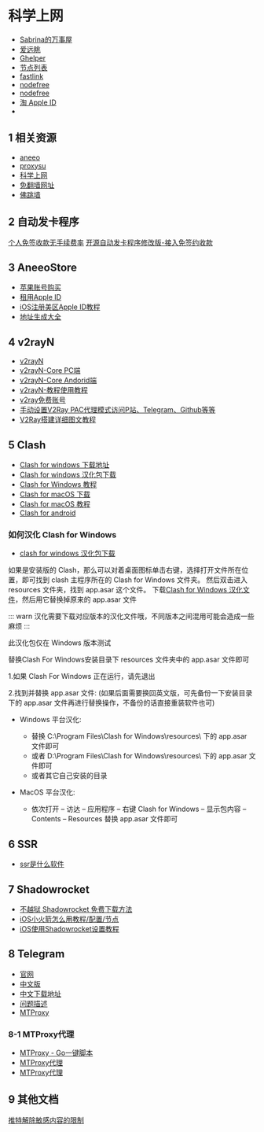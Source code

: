 # 科学上网

- [Sabrina的万事屋](https://merlinblog.xyz/)
- [爱远眺](https://iyuantiao.com/)
- [Ghelper](http://googlehelper.net/)
- [节点列表](https://9.234456.xyz/abc.html)
- [fastlink](http://byfastlink.xyz/auth/login)
- [nodefree](https://github.com/Fukki-Z/nodefree)
- [nodefree](https://nodefree.org/)
- [淘 Apple ID](https://mac.taoappleid.com/)
- [](https://how2down.com/vpn.html)

## 1 相关资源

- [aneeo](https://aneeo.com/)
- [proxysu](https://github.com/proxysu/ProxySU)
- [科学上网](https://github.com/Alvin9999/new-pac)
- [免翻墙网址](https://github.com/proxysu/ProxySU/wiki/ResourcesAndTools)
- [佛跳墙](https://github.com/getfotiaoqiang)

## 2 自动发卡程序

[个人免签收款无手续费率](https://www.fackpay.com/)
[开源自动发卡程序修改版-接入免签约收款](https://aneeo.com/2273.html)

## 3 AneeoStore

- [苹果账号购买](https://buy.aneeo.com/)
- [租用Apple ID](https://buy.aneeo.com/)
- [iOS注册美区Apple ID教程](https://github.com/Alvin9999/new-pac/wiki/)
- [地址生成大全](https://www.shenfendaquan.com/)

## 4 v2rayN

- [v2rayN](https://github.com/2dust)
- [v2rayN-Core PC端](https://github.com/2dust/v2rayN/releases)
- [v2rayN-Core Andorid端](https://github.com/2dust/v2rayNG/releases)
- [v2rayN-教程使用教程](https://merlinblog.xyz/wiki/v2rayn.html)
- [v2ray免费账号](https://github.com/Alvin9999/new-pac/wiki/)
- [手动设置V2Ray PAC代理模式访问P站、Telegram、Github等等](https://www.zyskys.com/posts/60593.html)
- [V2Ray搭建详细图文教程](https://www.linuxwf.com/2020/04/10/V2Ray%E6%90%AD%E5%BB%BA%E8%AF%A6%E7%BB%86%E5%9B%BE%E6%96%87%E6%95%99%E7%A8%8B/#%E5%89%8D%E8%A8%80)

## 5 Clash

- [Clash for windows 下载地址](https://github.com/Fndroid/clash_for_windows_pkg/releases)
- [Clash for windows 汉化包下载](https://sabrinathings.lanzoui.com/b01hweblc)
- [Clash for Windows 教程](https://merlinblog.xyz/wiki/cfw.html)
- [Clash for macOS 下载](https://github.com/Fndroid/clash_for_windows_pkg/releases)
- [Clash for macOS 教程](https://merlinblog.xyz/wiki/clash-for-windows-for-mac.html)
- [Clash for android](https://github.com/Kr328/ClashForAndroid)

### 如何汉化 Clash for Windows

- [clash for windows 汉化包下载](https://sabrinathings.lanzoui.com/b01hweblc)

如果是安装版的 Clash，那么可以对着桌面图标单击右键，选择打开文件所在位置，即可找到 clash 主程序所在的 Clash for Windows 文件夹。
然后双击进入 resources 文件夹，找到 app.asar 这个文件。
下载[Clash for Windows 汉化文件](https://sabrinathings.lanzoui.com/b01hweblc)，然后用它替换掉原来的 app.asar 文件

::: warn
汉化需要下载对应版本的汉化文件哦，不同版本之间混用可能会造成一些麻烦
:::

此汉化包仅在 Windows 版本测试

替换Clash For Windows安装目录下 resources 文件夹中的 app.asar 文件即可

1.如果 Clash For Windows 正在运行，请先退出

2.找到并替换 app.asar 文件: (如果后面需要换回英文版，可先备份一下安装目录下的 app.asar 文件再进行替换操作，不备份的话直接重装软件也可)

- Windows 平台汉化:
  - 替换 C:\Program Files\Clash for Windows\resources\ 下的 app.asar 文件即可
  - 或者 D:\Program Files\Clash for Windows\resources\ 下的 app.asar 文件即可
  - 或者其它自己安装的目录
  
- MacOS 平台汉化:
  - 依次打开 – 访达 – 应用程序 – 右键 Clash for Windows – 显示包内容 – Contents – Resources 替换 app.asar 文件即可

## 6 SSR

- [ssr是什么软件](https://www.yangduo.com.cn/software/what-is-ssr/)

## 7 Shadowrocket

- [不越狱 Shadowrocket 免费下载方法](https://www.yangduo.com.cn/others/shadowrocket-download/)
- [iOS小火箭怎么用教程/配置/节点](https://www.yangduo.com.cn/others/shadowrocket/)
- [iOS使用Shadowrocket设置教程](https://www.yangduo.com.cn/software/ios-shadowrocket/)

## 8 Telegram

- [官网](https://www.telegram.org/)
- [中文版](http://teledl2.com/index.html)
- [中文下载地址](http://teledl2.com/apps.html)
- [问题描述](http://teledl2.com/faq.html)
- [MTProxy](https://github.com/TelegramMessenger/MTProxy)

### 8-1 MTProxy代理

- [MTProxy - Go一键脚本](https://github.com/whunt1/onekeymakemtg)
- [MTProxy代理](https://www.duangvps.com/archives/92)
- [MTProxy代理](https://www.linuxstudy.cn/archives/47.html)

## 9 其他文档

[推特解除敏感内容的限制](https://www.jianshu.com/p/55a8b396b080)
